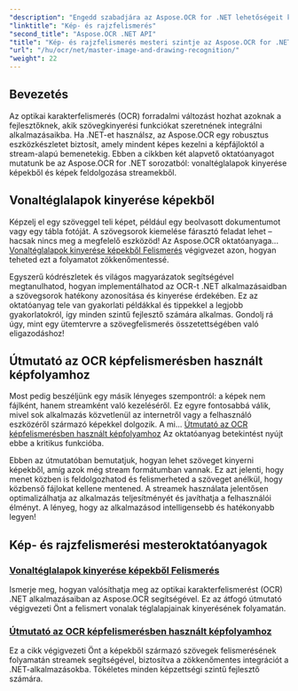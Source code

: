 ```yaml
---
"description": "Engedd szabadjára az Aspose.OCR for .NET lehetőségeit kép- és rajzfelismerési oktatóanyagainkkal, és könnyedén vidd be a szövegkinyerést alkalmazásaidba."
"linktitle": "Kép- és rajzfelismerés"
"second_title": "Aspose.OCR .NET API"
"title": "Kép- és rajzfelismerés mesteri szintje az Aspose.OCR for .NET segítségével"
"url": "/hu/ocr/net/master-image-and-drawing-recognition/"
"weight": 22
---
```


## Bevezetés

Az optikai karakterfelismerés (OCR) forradalmi változást hozhat azoknak a fejlesztőknek, akik szövegkinyerési funkciókat szeretnének integrálni alkalmazásaikba. Ha .NET-et használsz, az Aspose.OCR egy robusztus eszközkészletet biztosít, amely mindent képes kezelni a képfájloktól a stream-alapú bemenetekig. Ebben a cikkben két alapvető oktatóanyagot mutatunk be az Aspose.OCR for .NET sorozatból: vonaltéglalapok kinyerése képekből és képek feldolgozása streamekből. 

## Vonaltéglalapok kinyerése képekből

Képzelj el egy szöveggel teli képet, például egy beolvasott dokumentumot vagy egy tábla fotóját. A szövegsorok kiemelése fárasztó feladat lehet – hacsak nincs meg a megfelelő eszközöd! Az Aspose.OCR oktatóanyaga... [Vonaltéglalapok kinyerése képekből Felismerés](./line-rectangles-from-images-recognition/) végigvezet azon, hogyan teheted ezt a folyamatot zökkenőmentessé.

Egyszerű kódrészletek és világos magyarázatok segítségével megtanulhatod, hogyan implementálhatod az OCR-t .NET alkalmazásaidban a szövegsorok hatékony azonosítása és kinyerése érdekében. Ez az oktatóanyag tele van gyakorlati példákkal és tippekkel a legjobb gyakorlatokról, így minden szintű fejlesztő számára alkalmas. Gondolj rá úgy, mint egy ütemtervre a szövegfelismerés összetettségében való eligazodáshoz!

## Útmutató az OCR képfelismerésben használt képfolyamhoz

Most pedig beszéljünk egy másik lényeges szempontról: a képek nem fájlként, hanem streamként való kezeléséről. Ez egyre fontosabbá válik, mivel sok alkalmazás közvetlenül az internetről vagy a felhasználó eszközéről származó képekkel dolgozik. A mi... [Útmutató az OCR képfelismerésben használt képfolyamhoz](./guide-to-image-from-stream/) Az oktatóanyag betekintést nyújt ebbe a kritikus funkcióba.

Ebben az útmutatóban bemutatjuk, hogyan lehet szöveget kinyerni képekből, amíg azok még stream formátumban vannak. Ez azt jelenti, hogy menet közben is feldolgozhatod és felismerheted a szöveget anélkül, hogy közbenső fájlokat kellene mentened. A streamek használata jelentősen optimalizálhatja az alkalmazás teljesítményét és javíthatja a felhasználói élményt. A lényeg, hogy az alkalmazásod intelligensebb és hatékonyabb legyen!

## Kép- és rajzfelismerési mesteroktatóanyagok
### [Vonaltéglalapok kinyerése képekből Felismerés](./line-rectangles-from-images-recognition/)
Ismerje meg, hogyan valósíthatja meg az optikai karakterfelismerést (OCR) .NET alkalmazásaiban az Aspose.OCR segítségével. Ez az átfogó útmutató végigvezeti Önt a felismert vonalak téglalapjainak kinyerésének folyamatán.
### [Útmutató az OCR képfelismerésben használt képfolyamhoz](./guide-to-image-from-stream/)
Ez a cikk végigvezeti Önt a képekből származó szövegek felismerésének folyamatán streamek segítségével, biztosítva a zökkenőmentes integrációt a .NET-alkalmazásokba. Tökéletes minden képzettségi szintű fejlesztő számára.